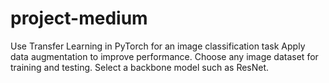 # project-medium


Use Transfer Learning in PyTorch for an image classification task
Apply data augmentation to improve performance.
Choose any image dataset for training and testing.
Select a backbone model such as ResNet.

